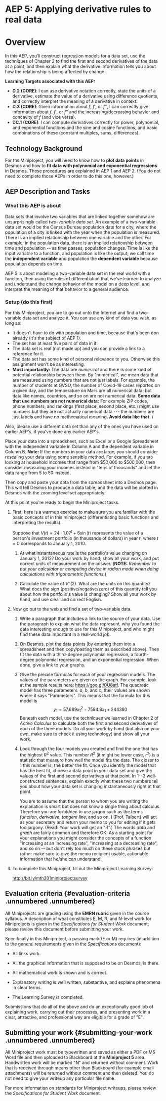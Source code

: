 # AEP 5: Applying derivative rules to real data

# Overview

In this AEP, you'll construct regression models
for a data set, use the techniques of Chapter 2 to find the first and second derivatives of the data at a point, and then explain what the derivative information tells you about how the relationship is being affected by change.

**Learning Targets associated with this AEP:**

-   **D.2**  **(CORE)**: I can use derivative notation correctly, state the units of a derivative, estimate the value of a derivative using difference quotients, and correctly interpret the meaning of a derivative in context.
-   **D.3**  **(CORE)**: Given information about $f$, $f'$, or $f''$, I can correctly give information about $f$, $f'$, or $f''$ and the increasing/decreasing behavior and concavity of $f$ (and vice versa).
-   **DC.1**  **(CORE)**: I can compute derivatives correctly for power, polynomial, and exponential functions and the sine and cosine functions, and basic combinations of these (constant multiples, sums, differences).

## Technology Background

For ths Miniproject, you will need to know how to **plot data points** in Desmos and how to **fit data with polynomial and exponential regressions** in Desmos. These procedures are explained in AEP 1 and AEP 2. (You do not need to complete those AEPs in order to do this one, however.) 

## AEP Description and Tasks

### What this AEP is about

Data sets that involve two variables that are linked together somehow are unsurprisingly called *two-variable data set*. An example of a two-variable data set would be the Census Bureau population data for a
city, where the population of a city is linked with the year when the population is measured. There is an implied relationship between one variable and the other. For example, in the population data, there is an implied relationship between time and population -- as time passes, population changes. Time is like the input variable to a function, and population is like the output; we call time the **independent variable** and population the **dependent variable** because population depends on time.

AEP 5 is about modeling a two-variable data set in the real world with a function, then using the rules of differentiation that we've learned to analyze and understand the change behavior of the model on a deep level, and interpret the meaning of that behavior to a general audience. 

### Setup (do this first) 

For this Miniproject, you are to go out onto the Internet and find a two-variable data set and analyze it. You can use any kind of data you wish, as long as:

-   It doesn't have to do with population and time, because that's been don already (it's the subject of AEP 1). 
-   The set has at least five pairs of data in it.
-   The data set is real (not made up) and you can provide a link to a reference for it.
-   The data set has some kind of personal relevance to you. Otherwise this assignment won't be as interesting.
- **Most importantly:** The data are *numerical* and there is some kind of potential relationship between them. By "numerical", we mean data that are measured using numbers that are not just labels. For example, the number of students at GVSU, the number of Covid-19 cases reported on a given day, and the temperature on Mars are all numerical data; but data like names, countries, and so on are not numerical data. **Some data that use numbers are not numerical data:** For example ZIP codes, phone numbers, and rankings (first place, second place, etc.) might *use* numbers but they are not actually numerical data --- the numbers are just labels and have no mathematical meaning. **Avoid data like that.** (

Also, please use a different data set than any of the ones you have used on earlier AEP's, if you've done any earlier AEP's.



Place your data into a spreadsheet, such as Excel or a Google
Spreadsheet with the independent variable in Column A and the dependent
variable in Column B. **Note:** If the numbers in your data are large,
you should consider rescaling your data using some sensible method. For
example, if you are looking at household incomes that range from
\$50,000 to \$500,000, then consider measuring your incomes instead in
"tens of thousands" and let the data range from $5$ to $50$ instead.

Then copy and paste your data from the spreadsheet into a Desmos page.
This will tell Desmos to produce a data table, and the data will be
plotted in Desmos with the zooming level set appropriately.

At this point you're ready to begin the Miniproject tasks.

1.  First, here is a warmup exercise to make sure you are familiar with
    the basic concepts of in this miniproject (differentiating basic
    functions and interpreting the results).

    Suppose that $V(t) = 24 \cdot 1.07^t + 6 \sin(t)$ represents the
    value of a person's investment portfolio (in thousands of dollars)
    in year $t$, where $t=0$ corresponds to January 1, 2010.

    1.  At what instantaneous rate is the portfolio's value changing on
        January 1, 2012? Do your work by hand; show all your work, and
        put correct units of measurement on the answer. (**NOTE:**
        *Remember to put your calculator or computing device in radian
        mode when doing calculations with trigonometric functions.*)

    2.  Calculate the value of $V''(2)$. What are the units on this
        quantity? What does the sign (positive/negative/zero) of this
        quantity tell you about how the portfolio's value is changing?
        Show all your work by hand, and use clear and correct English.

2.  Now go out to the web and find a set of two-variable data.

    1.  Write a paragraph that includes a link to the source of your
        data. Use the paragraph to explain what the data represent, why
        you found the data interesting enough to use for this
        Miniproject, and who might find these data important in a
        real-world job.

    2.  On Desmos, plot the data points (by entering them into a
        spreadsheet and then copy/pasting them as described above). Then
        fit the data with a third-degree polynomial regression, a
        fourth-degree polynomial regression, and an exponential
        regression. When done, give a link to your graphs.

    3.  Give the precise formulas for each of your regression models.
        The values of the parameters are given on the graph. For
        example, look at the sample results here:
        <https://goo.gl/0U8atf>. The quadratic model has three
        parameters: $a$, $b$, and $c$; their values are shown where it
        says "Parameters". This means that the formula for this model is
        $$y_1 = 57.689x_1^2 - 7594.8x_1 + 244380$$ Beneath each model,
        use the techniques we learned in Chapter 2 of *Active Calculus*
        to calculate both the first and second derivatives of each of
        the three models. Do all your work by hand (but also on your
        own, make sure to check it using technology) and show all your
        work.

    4.  Look through the four models you created and find the one that
        has the highest $R^2$ value. This number $R^2$ (it might be
        lower case, $r^2$) is a statistic that measure how well the
        model fits the data. The closer to $1$ this number is, the
        better the fit. Once you identify the model that has the best
        fit, choose a data point in your data set and give the values of
        the first and second derivatives at that point. In 1--3
        well-constructed sentences, explain exactly what these two
        numbers tell you about how your data set is changing
        instantaneously right at that point.

        You are to assume that the person to whom you are writing the
        explanation is smart but does not know a single thing about
        calculus. Therefore you are forbidden to use jargon such as the
        terms *function*, *derivative*, *tangent line*, and so on. I
        (Prof. Talbert) will act as your secretary and return your memo
        to you for editing if it gets too jargony. (Read: Your work will
        get an "R".) The words *data* and *graph* are fairly common and
        therefore OK. As a starting point for your explanations you
        might consider the concepts of a function "increasing at an
        increasing rate", "increasing at a decreasing rate", and so on
        -- but don't rely too much on these stock phrases but rather
        make sure to give the memo recipient usable, actionable
        information that he/she can understand.

3.  To complete this Miniproject, fill out the Miniproject Learning
    Survey:

    <http://bit.ly/mth201miniprojectsurvey>

Evaluation criteria {#evaluation-criteria .unnumbered .unnumbered}
-------------------

All Miniprojects are grading using the **EMRN rubric** given in the
course syllabus. A description of what constitutes E, M, R, and N-level
work for Miniprojects is given in the *Specifications for Student Work*
document; please review this document before submitting your work.

Specifically in this Miniproject, a passing mark (E or M) requires (in
addition to the general requirements given in the *Specifications*
document):

-   All links work.

-   All the graphical information that is supposed to be on Desmos, is
    there.

-   All mathematical work is shown and is correct.

-   Explanatory writing is well written, substantive, and explains
    phenomena in clear terms.

-   The Learning Survey is completed.

Submissions that do all of the above and do an exceptionally good job of
explaining work, carrying out their processes, and presenting work in a
clear, attractive, and professional way are eligible for a grade of "E".

Submitting your work {#submitting-your-work .unnumbered .unnumbered}
--------------------

All Miniproject work must be typewritten and saved as either a PDF or MS
Word file and then uploaded to Blackboard at the **Miniproject 5** area.
Handwritten work will be marked "N" and returned without comment. Work
that is received through means other than Blackboard (for example email
attachments) will be returned without comment and then deleted. You do
not need to give your writeup any particular file name.

For more information on standards for Miniproject writeups, please
review the *Specifications for Student Work* document.
<!--stackedit_data:
eyJoaXN0b3J5IjpbMTg5ODg0NTUyOSwxNjI1NjI2ODc3XX0=
-->